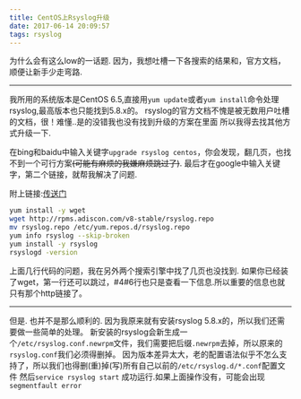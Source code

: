 ```yaml
---
title: CentOS上Rsyslog升级
date: 2017-06-14 20:09:57
tags: rsyslog
---
```


为什么会有这么low的一话题.
因为，我想吐槽一下各搜索的结果和，官方文档，顺便让新手少走弯路.

---
<!-- more -->

我所用的系统版本是CentOS 6.5,直接用`yum update`或者`yum install`命令处理rsyslog,最高版本也只能找到5.8.x的。
rsyslog的官方文档不愧是被无数用户吐槽的文档，很！难懂..是的没错我也没有找到升级的方案在里面
所以我得去找其他方式升级一下.

在bing和baidu中输入关键字`upgrade rsyslog centos`，你会发现，翻几页，也找不到一个可行方案~~(可能有麻烦的我嫌麻烦跳过了)~~.
最后才在google中输入关键字，第二个链接，就帮我解决了问题.

附上链接:[传送门](https://gist.github.com/baskaran-md/7eed2bf213b0e857960e)

```bash
yum install -y wget
wget http://rpms.adiscon.com/v8-stable/rsyslog.repo
mv rsyslog.repo /etc/yum.repos.d/rsyslog.repo
yum info rsyslog --skip-broken
yum install -y rsyslog
rsyslogd -version
```

上面几行代码的问题，我在另外两个搜索引擎中找了几页也没找到.
如果你已经装了wget，第一行还可以跳过，#4#6行也只是查看一下信息.所以重要的信息也就只有那个http链接了。

---

但是.
也并不是那么顺利的.
因为我原来就有安装rsyslog 5.8.x的，所以我们还需要做一些简单的处理。
新安装的rsyslog会新生成一个`/etc/rsyslog.conf.newrpm`文件，我们需要把后缀`.newrpm`去掉，所以原来的`rsyslog.conf`我们必须得删掉。
因为版本差异太大，老的配置语法似乎不怎么支持了，所以我们也得删(重)掉(写)所有自己以前的`/etc/rsyslog.d/*.conf`配置文件
然后`service rsyslog start` 成功运行.如果上面操作没有，可能会出现`segmentfault error`
